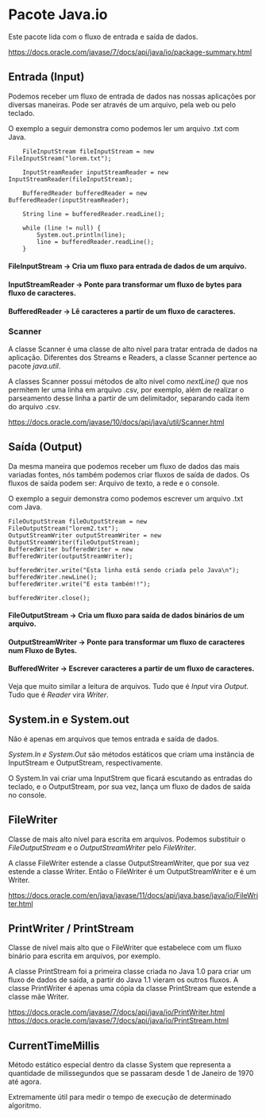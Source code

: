 # Pacote Java.io

Este pacote lida com o fluxo de entrada e saída de dados.

https://docs.oracle.com/javase/7/docs/api/java/io/package-summary.html

## Entrada (Input)

Podemos receber um fluxo de entrada de dados nas nossas aplicações por diversas maneiras. Pode ser através de um 
arquivo, pela web ou pelo teclado. 

O exemplo a seguir demonstra como podemos ler um arquivo .txt com Java.

        FileInputStream fileInputStream = new FileInputStream("lorem.txt");

        InputStreamReader inputStreamReader = new InputStreamReader(fileInputStream);

        BufferedReader bufferedReader = new BufferedReader(inputStreamReader);

        String line = bufferedReader.readLine();

        while (line != null) {
            System.out.println(line);
            line = bufferedReader.readLine();
        }

#### FileInputStream -> Cria um fluxo para entrada de dados de um arquivo.
#### InputStreamReader -> Ponte para transformar um fluxo de bytes para fluxo de caracteres.
#### BufferedReader -> Lê caracteres a partir de um fluxo de caracteres.

### Scanner

A classe Scanner é uma classe de alto nível para tratar entrada de dados na aplicação. Diferentes dos Streams e Readers, 
a classe Scanner pertence ao pacote *java.util*.

A classes Scanner possui métodos de alto nível como *nextLine()* que nos permitem ler uma linha em arquivo .csv, por
exemplo, além de realizar o parseamento desse linha a partir de um delimitador, separando cada item do arquivo .csv.

https://docs.oracle.com/javase/10/docs/api/java/util/Scanner.html

## Saída (Output)

Da mesma maneira que podemos receber um fluxo de dados das mais variadas fontes, nós também podemos criar fluxos de
saída de dados. Os fluxos de saída podem ser: Arquivo de texto, a rede e o console. 

O exemplo a seguir demonstra como podemos escrever um arquivo .txt com Java.

    FileOutputStream fileOutputStream = new FileOutputStream("lorem2.txt");
    OutputStreamWriter outputStreamWriter = new OutputStreamWriter(fileOutputStream);
    BufferedWriter bufferedWriter = new BufferedWriter(outputStreamWriter);

    bufferedWriter.write("Esta linha está sendo criada pelo Java\n");
    bufferedWriter.newLine();
    bufferedWriter.write("E esta também!!");

    bufferedWriter.close();

#### FileOutputStream -> Cria um fluxo para saída de dados binários de um arquivo.
#### OutputStreamWriter -> Ponte para transformar um fluxo de caracteres num Fluxo de Bytes.
#### BufferedWriter -> Escrever caracteres a partir de um fluxo de caracteres.

Veja que muito similar a leitura de arquivos. Tudo que é *Input* vira *Output*. Tudo que é *Reader* vira *Writer*. 

## System.in e System.out

Não é apenas em arquivos que temos entrada e saída de dados. 

*System.In e System.Out* são métodos estáticos que criam uma instância de InputStream e OutputStream, respectivamente. 

O System.In vai criar uma InputStrem que ficará escutando as entradas do teclado, e o OutputStream, por sua vez, lança
um fluxo de dados de saída no console. 

## FileWriter

Classe de mais alto nível para escrita em arquivos. Podemos substituir o *FileOutputStream* e o *OutputStreamWriter*
pelo *FileWriter*. 

A classe FileWriter estende a classe OutputStreamWriter, que por sua vez estende a classe Writer. 
Então o FileWriter é um OutputStreamWriter e é um Writer.

https://docs.oracle.com/en/java/javase/11/docs/api/java.base/java/io/FileWriter.html

## PrintWriter / PrintStream

Classe de nível mais alto que o FileWriter que estabelece com um fluxo binário para escrita em arquivos, por exemplo.

A classe PrintStream foi a primeira classe criada no Java 1.0 para criar um fluxo de dados de saída, a partir do Java
1.1 vieram os outros fluxos. A classe PrintWriter é apenas uma cópia da classe PrintStream que estende a classe mãe
Writer.

https://docs.oracle.com/javase/7/docs/api/java/io/PrintWriter.html
https://docs.oracle.com/javase/7/docs/api/java/io/PrintStream.html

## CurrentTimeMillis

Método estático especial dentro da classe System que representa a quantidade de milissegundos que se passaram desde 1 de
Janeiro de 1970 até agora. 

Extremamente útil para medir o tempo de execução de determinado algoritmo.




